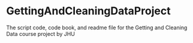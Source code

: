 GettingAndCleaningDataProject
=============================

The script code, code book, and readme file for the Getting and Cleaning Data course project by JHU
